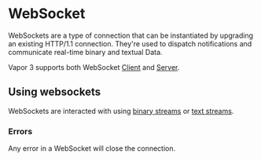 # WebSocket

WebSockets are a type of connection that can be instantiated by upgrading an existing HTTP/1.1 connection. They're used to dispatch notifications and communicate real-time binary and textual Data.

Vapor 3 supports both WebSocket [Client](client.md) and [Server](upgrade.md).

## Using websockets

WebSockets are interacted with using [binary streams](binary-stream.md) or [text streams](text-stream.md).

### Errors

Any error in a WebSocket will close the connection.

